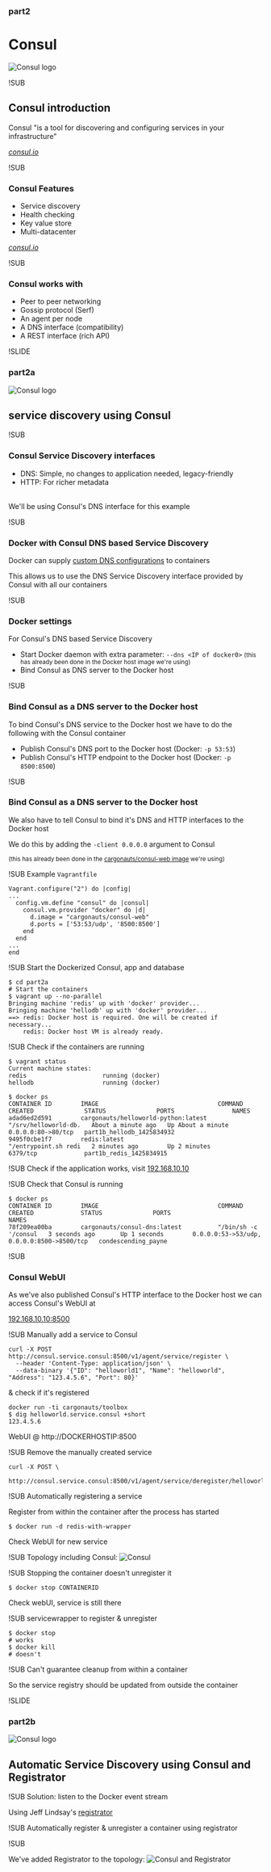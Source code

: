 ### part2
# Consul
![Consul logo](img/consul-logo.png) <!-- .element: class="noborder" -->


!SUB
## Consul introduction

Consul "is a tool for discovering and configuring services in your infrastructure"


[_consul.io_](http://www.consul.io)


!SUB
### Consul Features

 - Service discovery
 - Health checking
 - Key value store
 - Multi-datacenter


[_consul.io_](http://www.consul.io)


!SUB

### Consul works with

 - Peer to peer networking
 - Gossip protocol (Serf)
 - An agent per node
 - A DNS interface (compatibility)
 - A REST interface (rich API)



!SLIDE
### part2a
![Consul logo](img/consul-servicediscovery.png) <!-- .element: class="noborder" -->

## service discovery using Consul


!SUB
### Consul Service Discovery interfaces

- DNS: Simple, no changes to application needed, legacy-friendly
- HTTP: For richer metadata


<br>We'll be using Consul's DNS interface for this example


!SUB
### Docker with Consul DNS based Service Discovery
Docker can supply [custom DNS configurations](https://docs.docker.com/articles/networking/#configuring-dns) to containers

This allows us to use the DNS Service Discovery interface provided by Consul with all our containers


!SUB
### Docker settings
For Consul's DNS based Service Discovery

- Start Docker daemon with extra parameter: `--dns <IP of docker0>` <small>(this has already been done in the Docker host image we're using)</small>
- Bind Consul as DNS server to the Docker host


!SUB
### Bind Consul as a DNS server to the Docker host
To bind Consul's DNS service to the Docker host we have to do the following with the Consul container

- Publish Consul's DNS port to the Docker host (Docker: `-p 53:53`)
- Publish Consul's HTTP endpoint to the Docker host (Docker: `-p 8500:8500`)


!SUB
### Bind Consul as a DNS server to the Docker host
We also have to tell Consul to bind it's DNS and HTTP interfaces to the Docker host

We do this by adding the `-client 0.0.0.0` argument to Consul

<small>(this has already been done in the [cargonauts/consul-web image](https://registry.hub.docker.com/u/cargonauts/consul-web/) we're using)</small>


!SUB
Example `Vagrantfile`
```
Vagrant.configure("2") do |config|
...
  config.vm.define "consul" do |consul|
    consul.vm.provider "docker" do |d|
      d.image = "cargonauts/consul-web"
      d.ports = ['53:53/udp', '8500:8500']
    end
  end
...
end
```


!SUB
Start the Dockerized Consul, app and database 
```
$ cd part2a
# Start the containers
$ vagrant up --no-parallel
Bringing machine 'redis' up with 'docker' provider...
Bringing machine 'hellodb' up with 'docker' provider...
==> redis: Docker host is required. One will be created if necessary...
    redis: Docker host VM is already ready.
```


!SUB
Check if the containers are running
```
$ vagrant status
Current machine states:
redis                     running (docker)
hellodb                   running (docker)

$ docker ps
CONTAINER ID        IMAGE                                 COMMAND                CREATED              STATUS              PORTS                NAMES
adad6ed2d591        cargonauts/helloworld-python:latest   "/srv/helloworld-db.   About a minute ago   Up About a minute   0.0.0.0:80->80/tcp   part1b_hellodb_1425834932
9495f0cbe1f7        redis:latest                          "/entrypoint.sh redi   2 minutes ago        Up 2 minutes        6379/tcp             part1b_redis_1425834915
```

!SUB
Check if the application works, visit [192.168.10.10](http://192.168.10.10)


!SUB
Check that Consul is running
```
$ docker ps
CONTAINER ID        IMAGE                                 COMMAND                CREATED             STATUS              PORTS                                        NAMES
78f209ea00ba        cargonauts/consul-dns:latest          "/bin/sh -c '/consul   3 seconds ago       Up 1 seconds        0.0.0.0:53->53/udp, 0.0.0.0:8500->8500/tcp   condescending_payne
```


!SUB
### Consul WebUI
As we've also published Consul's HTTP interface to the Docker host we can access Consul's WebUI at

[192.168.10.10:8500](http://192.168.10.10:8500)


!SUB
Manually add a service to Consul
```
curl -X POST http://consul.service.consul:8500/v1/agent/service/register \
  --header 'Content-Type: application/json' \
  --data-binary '{"ID": "helloworld1", "Name": "helloworld", "Address": "123.4.5.6", "Port": 80}'
```
& check if it's registered
```
docker run -ti cargonauts/toolbox
$ dig helloworld.service.consul +short
123.4.5.6
```

WebUI @ http://DOCKERHOSTIP:8500


!SUB
Remove the manually created service
```
curl -X POST \
	http://consul.service.consul:8500/v1/agent/service/deregister/helloworld1
```


!SUB
Automatically registering a service

Register from within the container after the process has started
```
$ docker run -d redis-with-wrapper
```
Check WebUI for new service


!SUB
Topology including Consul:
![Consul](img/topology/2a_consul.png) <!-- .element: class="noborder" -->


!SUB
Stopping the container doesn't unregister it
```
$ docker stop CONTAINERID
```
Check webUI, service is still there


!SUB
servicewrapper to register & unregister
```
$ docker stop
# works
$ docker kill
# doesn't
```


!SUB
Can't guarantee cleanup from within a container

So the service registry should be updated from outside the container





!SLIDE
### part2b
![Consul logo](img/consul-servicediscovery.png) <!-- .element: class="noborder" -->
## Automatic Service Discovery using Consul and Registrator


!SUB
Solution: listen to the Docker event stream

Using Jeff Lindsay's [registrator](https://github.com/gliderlabs/registrator)


!SUB
Automatically register & unregister a container using registrator

!SUB

We've added Registrator to the topology:
![Consul and Registrator](img/topology/2b_registrator.png) <!-- .element: class="noborder" -->

